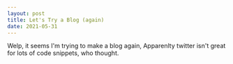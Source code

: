 ```yaml
---
layout: post
title: Let's Try a Blog (again)
date: 2021-05-31
---
```


Welp, it seems I'm trying to make a blog again, Apparenlty twitter isn't great for lots of code snippets, who thought.

